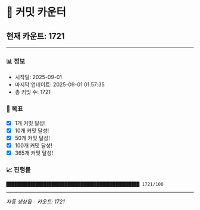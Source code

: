 # 🔢 커밋 카운터

## 현재 카운트: 1721

---

### 📊 정보
- 시작일: 2025-09-01
- 마지막 업데이트: 2025-09-01 01:57:35
- 총 커밋 수: 1721

### 🎯 목표
- [x] 1개 커밋 달성!
- [x] 10개 커밋 달성!
- [x] 50개 커밋 달성!
- [x] 100개 커밋 달성!
- [x] 365개 커밋 달성!

### 📈 진행률
```
██████████████████████████████████████████████████ 1721/100
```

---
*자동 생성됨 - 카운트: 1721*

